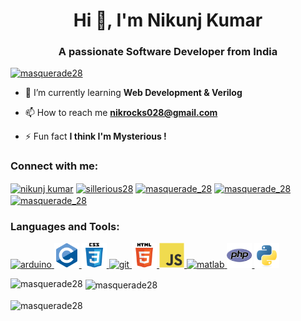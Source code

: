 <h1 align="center">Hi 👋, I'm Nikunj Kumar</h1>
<h3 align="center">A passionate Software Developer from India</h3>

<p align="left"> <a href="https://github.com/ryo-ma/github-profile-trophy"><img src="https://github-profile-trophy.vercel.app/?username=masquerade28" alt="masquerade28" /></a> </p>

- 🌱 I’m currently learning **Web Development & Verilog**

- 📫 How to reach me **nikrocks028@gmail.com**

- ⚡ Fun fact **I think I'm Mysterious !**

<h3 align="left">Connect with me:</h3>
<p align="left">
<a href="https://linkedin.com/in/nikunj kumar" target="blank"><img align="center" src="https://raw.githubusercontent.com/rahuldkjain/github-profile-readme-generator/master/src/images/icons/Social/linked-in-alt.svg" alt="nikunj kumar" height="30" width="40" /></a>
<a href="https://instagram.com/sillerious28" target="blank"><img align="center" src="https://raw.githubusercontent.com/rahuldkjain/github-profile-readme-generator/master/src/images/icons/Social/instagram.svg" alt="sillerious28" height="30" width="40" /></a>
<a href="https://www.codechef.com/users/masquerade_28" target="blank"><img align="center" src="https://cdn.jsdelivr.net/npm/simple-icons@3.1.0/icons/codechef.svg" alt="masquerade_28" height="30" width="40" /></a>
<a href="https://codeforces.com/profile/masquerade_28" target="blank"><img align="center" src="https://raw.githubusercontent.com/rahuldkjain/github-profile-readme-generator/master/src/images/icons/Social/codeforces.svg" alt="masquerade_28" height="30" width="40" /></a>
<a href="https://www.leetcode.com/masquerade_28" target="blank"><img align="center" src="https://raw.githubusercontent.com/rahuldkjain/github-profile-readme-generator/master/src/images/icons/Social/leet-code.svg" alt="masquerade_28" height="30" width="40" /></a>
</p>

<h3 align="left">Languages and Tools:</h3>
<p align="left"> <a href="https://www.arduino.cc/" target="_blank" rel="noreferrer"> <img src="https://cdn.worldvectorlogo.com/logos/arduino-1.svg" alt="arduino" width="40" height="40"/> </a> <a href="https://www.cprogramming.com/" target="_blank" rel="noreferrer"> <img src="https://raw.githubusercontent.com/devicons/devicon/master/icons/c/c-original.svg" alt="c" width="40" height="40"/> </a> <a href="https://www.w3schools.com/css/" target="_blank" rel="noreferrer"> <img src="https://raw.githubusercontent.com/devicons/devicon/master/icons/css3/css3-original-wordmark.svg" alt="css3" width="40" height="40"/> </a> <a href="https://git-scm.com/" target="_blank" rel="noreferrer"> <img src="https://www.vectorlogo.zone/logos/git-scm/git-scm-icon.svg" alt="git" width="40" height="40"/> </a> <a href="https://www.w3.org/html/" target="_blank" rel="noreferrer"> <img src="https://raw.githubusercontent.com/devicons/devicon/master/icons/html5/html5-original-wordmark.svg" alt="html5" width="40" height="40"/> </a> <a href="https://developer.mozilla.org/en-US/docs/Web/JavaScript" target="_blank" rel="noreferrer"> <img src="https://raw.githubusercontent.com/devicons/devicon/master/icons/javascript/javascript-original.svg" alt="javascript" width="40" height="40"/> </a> <a href="https://www.mathworks.com/" target="_blank" rel="noreferrer"> <img src="https://upload.wikimedia.org/wikipedia/commons/2/21/Matlab_Logo.png" alt="matlab" width="40" height="40"/> </a> <a href="https://www.php.net" target="_blank" rel="noreferrer"> <img src="https://raw.githubusercontent.com/devicons/devicon/master/icons/php/php-original.svg" alt="php" width="40" height="40"/> </a> <a href="https://www.python.org" target="_blank" rel="noreferrer"> <img src="https://raw.githubusercontent.com/devicons/devicon/master/icons/python/python-original.svg" alt="python" width="40" height="40"/> </a> </p>

<p><img align="left" src="https://github-readme-stats.vercel.app/api/top-langs?username=masquerade28&show_icons=true&locale=en&layout=compact" alt="masquerade28" /></p>

<p>&nbsp;<img align="center" src="https://github-readme-stats.vercel.app/api?username=masquerade28&show_icons=true&locale=en" alt="masquerade28" /></p>

<p><img align="center" src="https://github-readme-streak-stats.herokuapp.com/?user=masquerade28&" alt="masquerade28" /></p>
